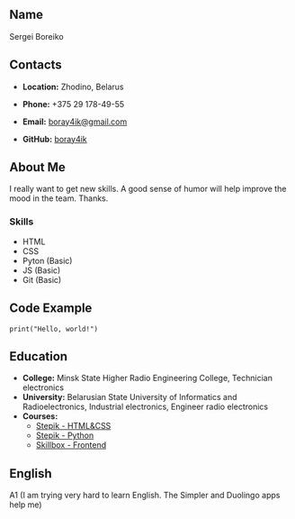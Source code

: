 ## **Name**
Sergei Boreiko
## **Contacts**
* **Location:** Zhodino, Belarus

* **Phone:** +375 29 178-49-55

* **Email:** boray4ik@gmail.com

* **GitHub:** [boray4ik](https://github.com/boray4ik)

## **About Me**
I really want to get new skills. A good sense of humor will help improve the mood in the team. Thanks.
### **Skills**
* HTML
* CSS
* Pyton (Basic)
* JS (Basic)
* Git (Basic)
## **Code Example**
`print("Hello, world!")`
## **Education**
* **College:** Minsk State Higher Radio Engineering College, Technician electronics
* **University:** Belarusian State University of Informatics and Radioelectronics, Industrial electronics, Engineer radio electronics
* **Courses:**
    + [Stepik - HTML&CSS](https://stepik.org/course/38218/syllabus?auth=login)
    + [Stepik - Python](https://stepik.org/course/67/syllabus)
    + [Skillbox - Frontend](https://skillbox.ru/course/frontend-pro-expert/)
## **English**
A1 (I am trying very hard to learn English. The Simpler and Duolingo apps help me)
